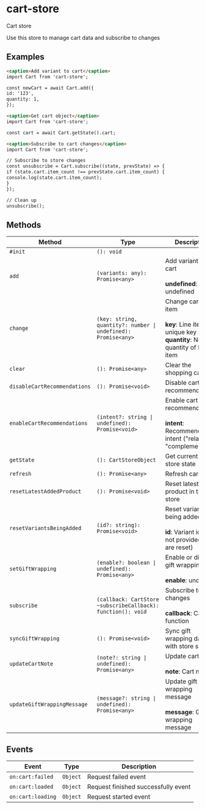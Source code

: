 # cart-store

Cart store

Use this store to manage cart data and subscribe to changes

## Examples

```html
<caption>Add variant to cart</caption>
import Cart from 'cart-store';

const newCart = await Cart.add({
id: '123',
quantity: 1,
});
```

```html
<caption>Get cart object</caption>
import Cart from 'cart-store';

const cart = await Cart.getState().cart;
```

```html
<caption>Subscribe to cart changes</caption>
import Cart from 'cart-store';

// Subscribe to store changes
const unsubscribe = Cart.subscribe((state, prevState) => {
if (state.cart.item_count !== prevState.cart.item_count) {
console.log(state.cart.item_count);
}
});

// Clean up
unsubscribe();
```

## Methods

| Method                       | Type                                             | Description                                      |
|------------------------------|--------------------------------------------------|--------------------------------------------------|
| `#init`                      | `(): void`                                       |                                                  |
| `add`                        | `(variants: any): Promise<any>`                  | Add variant(s) to cart<br /><br />**undefined**: undefined |
| `change`                     | `(key: string, quantity?: number \| undefined): Promise<any>` | Change cart line item<br /><br />**key**: Line item unique key<br />**quantity**: New quantity of line item |
| `clear`                      | `(): Promise<any>`                               | Clear the shopping cart                          |
| `disableCartRecommendations` | `(): Promise<void>`                              | Disable cart recommendations                     |
| `enableCartRecommendations`  | `(intent?: string \| undefined): Promise<void>`  | Enable cart recommendations<br /><br />**intent**: Recommendations intent ("related" or "complementary") |
| `getState`                   | `(): CartStoreObject`                            | Get current cart store state                     |
| `refresh`                    | `(): Promise<any>`                               | Refresh cart                                     |
| `resetLatestAddedProduct`    | `(): Promise<void>`                              | Reset latest added product in the store          |
| `resetVariantsBeingAdded`    | `(id?: string): Promise<void>`                   | Reset variants being added<br /><br />**id**: Variant id (if not provided, all are reset) |
| `setGiftWrapping`            | `(enable?: boolean \| undefined): Promise<any>`  | Enable or disable gift wrapping<br /><br />**enable**: undefined |
| `subscribe`                  | `(callback: CartStore    ~subscribeCallback): function(): void` | Subscribe to store changes<br /><br />**callback**: Callback function |
| `syncGiftWrapping`           | `(): Promise<void>`                              | Sync gift wrapping data with store settings      |
| `updateCartNote`             | `(note?: string \| undefined): Promise<any>`     | Update cart note<br /><br />**note**: Cart note  |
| `updateGiftWrappingMessage`  | `(message?: string \| undefined): Promise<any>`  | Update gift wrapping message<br /><br />**message**: Gift wrapping message |

## Events

| Event             | Type     | Description                         |
|-------------------|----------|-------------------------------------|
| `on:cart:failed`  | `Object` | Request failed event                |
| `on:cart:loaded`  | `Object` | Request finished successfully event |
| `on:cart:loading` | `Object` | Request started event               |
